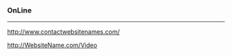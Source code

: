 ### OnLine
---
http://www.contactwebsitenames.com/

http://WebsiteName.com/Video




```
```

```
```

```
```


